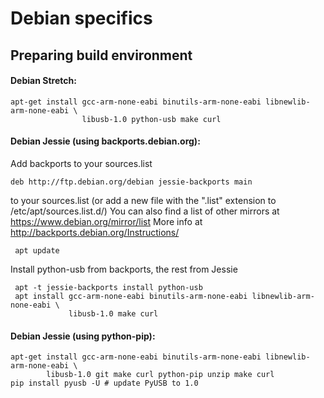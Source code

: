 # Debian specifics #

## Preparing build environment ##

#### Debian Stretch: ####

    apt-get install gcc-arm-none-eabi binutils-arm-none-eabi libnewlib-arm-none-eabi \
                    libusb-1.0 python-usb make curl

#### Debian Jessie (using backports.debian.org): ####

Add backports to your sources.list

    deb http://ftp.debian.org/debian jessie-backports main

to your sources.list (or add a new file with the ".list" extension to /etc/apt/sources.list.d/)
You can also find a list of other mirrors at https://www.debian.org/mirror/list
More info at http://backports.debian.org/Instructions/

     apt update

Install python-usb from backports, the rest from Jessie

     apt -t jessie-backports install python-usb
     apt install gcc-arm-none-eabi binutils-arm-none-eabi libnewlib-arm-none-eabi \
                 libusb-1.0 make curl

#### Debian Jessie (using python-pip): ####

    apt-get install gcc-arm-none-eabi binutils-arm-none-eabi libnewlib-arm-none-eabi \
            libusb-1.0 git make curl python-pip unzip make curl
    pip install pyusb -U # update PyUSB to 1.0
  
